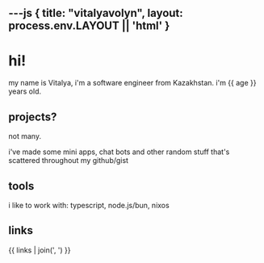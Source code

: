 ---js
{
  title: "vitalyavolyn",
  layout: process.env.LAYOUT || 'html'
}
---

# hi!

my name is Vitalya, i'm a software engineer from Kazakhstan. i'm {{ age }} years old.

## projects?

not many.

i've made some mini apps, chat bots and other random stuff that's scattered throughout my github/gist

## tools

i like to work with:
typescript, node.js/bun, nixos

## links

{{ links | join(', ') }}
